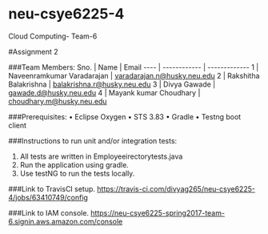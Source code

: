 # neu-csye6225-4
Cloud Computing- Team-6

#Assignment 2

###Team Members:
Sno. | Name | Email
---- | ------------ | -------------
1 | Naveenramkumar Varadarajan | varadarajan.n@husky.neu.edu
2 | Rakshitha Balakrishna | balakrishna.r@husky.neu.edu
3 | Divya Gawade | gawade.d@husky.neu.edu
4 | Mayank kumar Choudhary | choudhary.m@husky.neu.edu

###Prerequisites:
•	Eclipse Oxygen
•	STS 3.83
•	Gradle
•	Testng boot client

###Instructions to run unit and/or integration tests:
1.	All tests are written in Employeeirectorytests.java
2.	Run the application using gradle.
3.	Use testNG to run the tests locally.

###Link to TravisCI setup.
https://travis-ci.com/divyag265/neu-csye6225-4/jobs/63410749/config

###Link to IAM console.
https://neu-csye6225-spring2017-team-6.signin.aws.amazon.com/console
